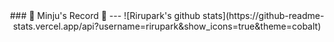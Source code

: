 <div align="center">
  ### 🐥 Minju's Record 🐥
  ---
  ![Rirupark's github stats](https://github-readme-stats.vercel.app/api?username=rirupark&show_icons=true&theme=cobalt)
</div>


<!-- ![Hits](https://hits.seeyoufarm.com/api/count/incr/badge.svg?url=https%3A%2F%2Fgithub.com%2Frirupark&count_bg=%23000000&title_bg=%23000000&icon=github.svg&icon_color=%23FFFFFF&title=hits&edge_flat=false) -->


<!--
**rirupark/rirupark** is a ✨ _special_ ✨ repository because its `README.md` (this file) appears on your GitHub profile.

Here are some ideas to get you started:

- 🔭 I’m currently working on ...
- 🌱 I’m currently learning ...
- 👯 I’m looking to collaborate on ...
- 🤔 I’m looking for help with ...
- 💬 Ask me about ...
- 📫 How to reach me: ...
- 😄 Pronouns: ...
- ⚡ Fun fact: ...
-->
